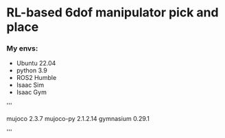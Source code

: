 # RL-based 6dof manipulator pick and place


### My envs:
- Ubuntu 22.04
- python 3.9
- ROS2 Humble
- Isaac Sim
- Isaac Gym

'''

mujoco 2.3.7
mujoco-py 2.1.2.14
gymnasium 0.29.1

'''

### 
